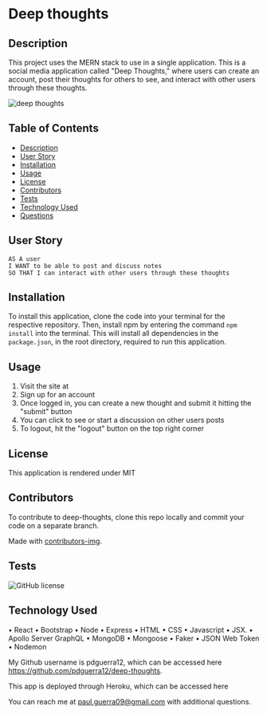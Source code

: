 # Deep thoughts

## Description

This project uses the MERN stack to use in a single application. This is a social media application called "Deep Thoughts," where users can create an account, post their thoughts for others to see, and interact with other users through these thoughts.

![deep thoughts](https://user-images.githubusercontent.com/92958186/160482709-3cda0921-5fc4-4476-85e5-3de3b2ab3352.png)

## Table of Contents

- [Description](#description)
- [User Story](#user-story)
- [Installation](#installation)
- [Usage](#usage)
- [License](#license)
- [Contributors](#contributors)
- [Tests](#tests)
- [Technology Used](#technology-used)
- [Questions](#questions)

## User Story

```
AS A user
I WANT to be able to post and discuss notes
SO THAT I can interact with other users through these thoughts
```

## Installation

To install this application, clone the code into your terminal for the respective repository. Then, install npm by entering the command `npm install` into the terminal. This will install all dependencies in the `package.json`, in the root directory, required to run this application.

## Usage

1. Visit the site at
2. Sign up for an account
3. Once logged in, you can create a new thought and submit it hitting the "submit" button
4. You can click to see or start a discussion on other users posts
5. To logout, hit the "logout" button on the top right corner

## License

This application is rendered under MIT

## Contributors

To contribute to deep-thoughts, clone this repo locally and commit your code on a separate branch.

Made with [contributors-img](https://contrib.rocks).

## Tests

![GitHub license](https://img.shields.io/badge/test-100%25-success)

## Technology Used

• React
• Bootstrap
• Node
• Express
• HTML
• CSS
• Javascript
• JSX.
• Apollo Server GraphQL
• MongoDB
• Mongoose
• Faker
• JSON Web Token
• Nodemon

My Github username is pdguerra12, which can be accessed here https://github.com/pdguerra12/deep-thoughts.

This app is deployed through Heroku, which can be accessed here

You can reach me at paul.guerra09@gmail.com with additional questions.
